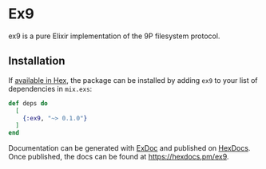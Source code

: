 # Ex9

ex9 is a pure Elixir implementation of the 9P filesystem protocol.

## Installation

If [available in Hex](https://hex.pm/docs/publish), the package can be installed
by adding `ex9` to your list of dependencies in `mix.exs`:

```elixir
def deps do
  [
    {:ex9, "~> 0.1.0"}
  ]
end
```

Documentation can be generated with [ExDoc](https://github.com/elixir-lang/ex_doc)
and published on [HexDocs](https://hexdocs.pm). Once published, the docs can
be found at <https://hexdocs.pm/ex9>.
